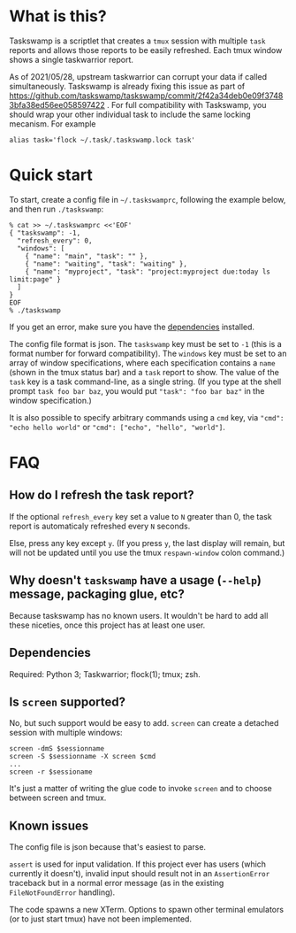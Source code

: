 What is this?
=============

Taskswamp is a scriptlet that creates a `tmux` session with multiple `task`
reports and allows those reports to be easily refreshed.  Each tmux window
shows a single taskwarrior report.

As of 2021/05/28, upstream taskwarrior can corrupt your data if called simultaneously.
Taskswamp is already fixing this issue as part of https://github.com/taskswamp/taskswamp/commit/2f42a34deb0e09f37483bfa38ed56ee058597422 .
For full compatibility with Taskswamp, you should wrap your other individual task
to include the same locking mecanism. For example

    alias task='flock ~/.task/.taskswamp.lock task'

Quick start
===========

To start, create a config file in `~/.taskswamprc`, following the example
below, and then run `./taskswamp`:

    % cat >> ~/.taskswamprc <<'EOF'
    { "taskswamp": -1,
      "refresh_every": 0,
      "windows": [
        { "name": "main", "task": "" },
        { "name": "waiting", "task": "waiting" },
        { "name": "myproject", "task": "project:myproject due:today ls limit:page" }
      ]
    }
    EOF
    % ./taskswamp

If you get an error, make sure you have the [dependencies](#dependencies) installed.

The config file format is json.  The `taskswamp` key must be set to `-1` (this
is a format number for forward compatibility).  The `windows` key must be set
to an array of window specifications, where each specification contains
a `name` (shown in the tmux status bar) and a `task` report to show.
The value of the `task` key is a task command-line, as a single string.
(If you type at the shell prompt `task foo bar baz`, you would put `"task":
"foo bar baz"` in the window specification.)

It is also possible to specify arbitrary commands using a `cmd` key, via
`"cmd": "echo hello world"` or `"cmd": ["echo", "hello", "world"]`.

FAQ
===

How do I refresh the task report?
---------------------------------

If the optional `refresh_every` key set a value to `N` greater than 0, the task
report is automaticaly refreshed every `N` seconds.

Else, press any key except `y`.  (If you press `y`, the last display will remain,
but will not be updated until you use the tmux `respawn-window` colon command.)

Why doesn't `taskswamp` have a usage (`--help`) message, packaging glue, etc?
-----------------------------------------------------------------------------

Because taskswamp has no known users.  It wouldn't be hard to add all these
niceties, once this project has at least one user.

Dependencies
------------

Required: Python 3; Taskwarrior; flock(1); tmux; zsh.

Is `screen` supported?
----------------------

No, but such support would be easy to add.  `screen` can create a detached
session with multiple windows:

    screen -dmS $sessionname
    screen -S $sessionname -X screen $cmd
    ...
    screen -r $sessioname

It's just a matter of writing the glue code to invoke `screen` and to choose
between screen and tmux.

Known issues
------------

The config file is json because that's easiest to parse.

`assert` is used for input validation.  If this project ever has users (which
currently it doesn't), invalid input should result not in an `AssertionError`
traceback but in a normal error message (as in the existing `FileNotFoundError`
handling).

The code spawns a new XTerm.  Options to spawn other terminal emulators (or to
just start tmux) have not been implemented.
